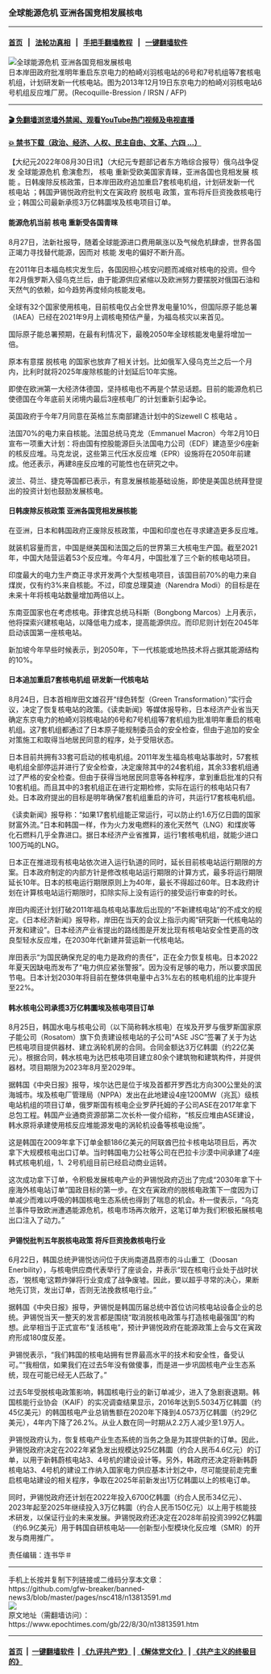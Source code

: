 ### 全球能源危机 亚洲各国竞相发展核电
------------------------

#### [首页](https://github.com/gfw-breaker/banned-news3/blob/master/README.md) &nbsp;&nbsp;|&nbsp;&nbsp; [法轮功真相](https://github.com/begood0513/basic/blob/master/README.md)  &nbsp;&nbsp;|&nbsp;&nbsp; [手把手翻墙教程](https://github.com/gfw-breaker/guides/wiki)  &nbsp;&nbsp;|&nbsp;&nbsp; [一键翻墙软件](https://github.com/gfw-breaker/nogfw/blob/master/README.md)  



<div><img alt="全球能源危机 亚洲各国竞相发展核电" class="attachment-djy_600_400 size-djy_600_400 wp-post-image" src="https://i.epochtimes.com/assets/uploads/2022/08/id13813592-000_Hkg9297147-600x400.jpg"/>
<div class="caption">
 日本岸田政府批准明年重启东京电力的柏崎刈羽核电站的6号和7号机组等7套核电机组，计划研发新一代核电站。图为2013年12月19日东京电力的柏崎刈羽核电站6号机组反应堆厂房。(Recoquille-Bression / IRSN / AFP)
</div></div><hr/>

#### [ 🎬  免翻墙浏览墙外禁闻、观看YouTube热门视频及电视直播](https://github.com/gfw-breaker/HelloWorld)

#### [ 💥  禁书下载（政治、经济、人权、民主自由、文革、六四 ...）](https://github.com/gfw-breaker/books/blob/master/README.md)

<div><p>
 【大纪元2022年08月30日讯】（大纪元专题部记者东方皓综合报导）俄乌战争促发
 <ok href="https://www.epochtimes.com/gb/tag/%E5%85%A8%E7%90%83%E8%83%BD%E6%BA%90%E5%8D%B1%E6%9C%BA.html">
  全球能源危机
 </ok>
 愈演愈烈，
 <ok href="https://www.epochtimes.com/gb/tag/%E6%A0%B8%E7%94%B5.html">
  核电
 </ok>
 重新受欧美国家青睐，亚洲各国也竞相发展
 <ok href="https://www.epochtimes.com/gb/tag/%E6%A0%B8%E8%83%BD.html">
  核能
 </ok>
 。日韩废除反核政策，日本岸田政府追加重启7套核电机组，计划研发新一代
 <ok href="https://www.epochtimes.com/gb/tag/%E6%A0%B8%E7%94%B5%E7%AB%99.html">
  核电站
 </ok>
 ；韩国尹锡悦政府批判文在寅政府
 <ok href="https://www.epochtimes.com/gb/tag/%E8%84%B1%E6%A0%B8%E7%94%B5.html">
  脱核电
 </ok>
 政策，宣布将斥巨资挽救核电行业；韩国公司最新承揽3万亿韩圜埃及核电项目订单。
</p>
<h4>
 能源危机当前
 <ok href="https://www.epochtimes.com/gb/tag/%E6%A0%B8%E7%94%B5.html">
  核电
 </ok>
 重新受各国青睐
</h4>
<p>
 8月27日，法新社报导，随着全球能源进口费用飙涨以及气候危机肆虐，世界各国正竭力寻找替代能源，因而对
 <ok href="https://www.epochtimes.com/gb/tag/%E6%A0%B8%E8%83%BD.html">
  核能
 </ok>
 发电的偏好不断升高。
</p>
<p>
 在2011年日本福岛核灾发生后，各国因担心核安问题而减缩对核电的投资。但今年2月俄罗斯入侵乌克兰后，由于能源供应紧缩以及欧洲努力要摆脱对俄国石油和天然气的依赖，如今趋势再度倾向核能发电。
</p>
<p>
 全球有32个国家使用核电，目前核电仅占全世界发电量10%，但国际原子能总署（IAEA）已经在2021年9月上调核电预估产量，为福岛核灾以来首见。
</p>
<p>
 国际原子能总署预期，在最有利情况下，最晚2050年全球核能发电量将增加一倍。
</p>
<p>
 原本有意摆
 <ok href="https://www.epochtimes.com/gb/tag/%E8%84%B1%E6%A0%B8%E7%94%B5.html">
  脱核电
 </ok>
 的国家也放弃了相关计划。比如俄军入侵乌克兰之后一个月内，比利时就将2025年废除核能的计划延后10年实施。
</p>
<p>
 即使在欧洲第一大经济体德国，坚持核电也不再是个禁忌话题。目前的能源危机已使德国在今年底前关闭境内最后3座核电厂的计划重新引起争论。
</p>
<p>
 英国政府于今年7月同意在英格兰东南部建造计划中的Sizewell C
 <ok href="https://www.epochtimes.com/gb/tag/%E6%A0%B8%E7%94%B5%E7%AB%99.html">
  核电站
 </ok>
 。
</p>
<p>
 法国70%的电力来自核能。法国总统马克龙（Emmanuel Macron）今年2月10日宣布一项重大计划：将由国有控股能源巨头法国电力公司（EDF）建造至少6座新的核反应堆。马克龙说，这些第三代压水反应堆（EPR）设施将在2050年前建成。他还表示，再建8座反应堆的可能性也在研究之中。
</p>
<p>
 波兰、荷兰、捷克等国都已表示，有意发展核能基础设施，即使是美国总统拜登提出的投资计划也鼓励发展核电。
</p>
<h4>
 日韩废除反核政策 亚洲各国竞相发展核能
</h4>
<p>
 在亚洲，日本和韩国政府正废除反核政策，中国和印度也在寻求建造更多反应堆。
</p>
<p>
 就装机容量而言，中国是继美国和法国之后的世界第三大核电生产国。截至2021年，中国大陆营运着53个反应堆。今年4月，中国批准了三个新的核电站项目。
</p>
<p>
 印度最大的电力生产商正寻求开发两个大型核电项目，该国目前70%的电力来自煤炭，仅有约3%来自核能。不过，印度总理莫迪（Narendra Modi）的目标是在未来十年将核电站数量增加两倍以上。
</p>
<p>
 东南亚国家也在考虑核电。菲律宾总统马科斯（Bongbong Marcos）上月表示，他将探索兴建核电站，以降低电力成本，提高能源供应。而印尼则计划在2045年启动该国第一座核电站。
</p>
<p>
 新加坡今年早些时候表示，到2050年，下一代核能或地热技术将占据其能源结构的10%。
</p>
<h4>
 日本追加重启7套核电机组 研发新一代核电站
</h4>
<p>
 8月24日，日本首相岸田文雄召开“绿色转型（Green Transformation）”实行会议，决定了恢复核电站的政策。《读卖新闻》等媒体报导称，日本经济产业省当天确定东京电力的柏崎刈羽核电站的6号和7号机组等7套机组为批准明年重启的核电机组。这7套机组都通过了日本原子能规制委员会的安全检查，但由于追加的安全对策施工和取得当地居民同意的程序，处于受阻状态。
</p>
<p>
 日本目前共拥有33套可启动的核电机组。2011年发生福岛核电站事故时，57套核电机组全部停运并进行了安全检查，决定废除其中的24套机组，其余33套机组通过了严格的安全检查。但由于获得当地居民同意等各种程序，拿到重启批准的只有10套机组。而且其中的3套机组正在进行定期检修，实际在运行的核电站只有7处。日本政府提出的目标是明年确保7套机组重启的许可，共运行17套核电机组。
</p>
<p>
 《读卖新闻》报导称：“如果17套机组能正常运行，可以防止约1.6万亿日圆的国家财富外流。”日本和韩国一样，作为火力发电燃料的液化天然气（LNG）和煤炭等化石燃料几乎全靠进口。据日本经济产业省推算，运行1套核电机组，就能少进口100万吨的LNG。
</p>
<p>
 日本正在推进现有核电站依次进入运行轨道的同时，延长目前核电站运行期限的方案。日本政府制定的内部方针是修改核电站运行期限的计算方式，最多将运行期限延长10年。日本的核电运行期限原则上为40年，最长不得超过60年。日本政府计划在计算核电站运行期限时，扣除实际上没有运行的接受运行审查的时长。
</p>
<p>
 岸田内阁还计划打破2011年福岛核电站事故后出现的“不新建核电站”的不成文的规定。《日本经济新闻》报导称，岸田在当天的会议上指示内阁“研究新一代核电站的开发和建设”。日本经济产业省提出的路线图是开发比现有核电站安全性更高的改良型轻水反应堆，在2030年代新建并营运新一代核电站。
</p>
<p>
 岸田表示“为国民确保充足的电力是政府的责任”，正在全力恢复核电。日本2022年夏天因缺电而发布了“电力供应紧张警报”。因为没有足够的电力，所以要求国民节电。日本计划2030年将目前在整体供电量中占3%左右的核电机组的比率提升至22%。
</p>
<h4>
 韩水核电公司承揽3万亿韩圜埃及核电项目订单
</h4>
<p>
 8月25日，韩国水电与核电公司（以下简称韩水核电）在埃及开罗与俄罗斯国家原子能公司（Rosatom）旗下负责建设核电站的子公司“ASE JSC”签署了关于为达巴核电项目提供器材、建立涡轮机房的合同。合同金额达3万亿韩圜（约22亿美元）。根据合同，韩水核电为达巴核电项目建立80余个建筑物和建筑构件，并提供器材。项目期限为2023年8月至2029年。
</p>
<p>
 据韩国《中央日报》报导，埃尔达巴是位于埃及首都开罗西北方向300公里处的滨海城市。埃及核电厂管理局（NPPA）发出在此地建设4座1200MW（兆瓦）级核电站机组的项目订单，俄罗斯国有核电企业罗萨托姆的子公司ASE在2017年拿下总包工程。韩国产业通商资源部第二次长朴一俊介绍称，“核反应堆由ASE建设，韩水原将承建使用核反应堆能源发电的涡轮机设备等核电设施”。
</p>
<p>
 这是韩国在2009年拿下订单金额186亿美元的阿联酋巴拉卡核电站项目后，再次拿下大规模核电出口订单。当时韩国电力公社等公司在巴拉卡沙漠中间承建了4座韩式核电机组，1、2号机组目前已经启动商业运转。
</p>
<p>
 这次成功拿下订单，令积极发展核电产业的尹锡悦政府迈出了完成“2030年拿下十座海外核电站订单”国政目标的第一步。在文在寅政府的脱核电政策下一度因为订单减少而难以呼吸的韩国核电生态系统也得到了喘息的机会。朴一俊表示，“乌克兰事件导致欧洲遭遇能源危机，核电市场再次敞开，这笔订单为我们积极拓展核电出口注入了动力。”
</p>
<h4>
 尹锡悦批判五年脱核电政策 将斥巨资挽救核电行业
</h4>
<p>
 6月22日，韩国总统尹锡悦访问位于庆尚南道昌原市的斗山重工（Doosan Enerbility），与核电供应商代表举行了座谈会，并表示“现在核电行业处于战时状态，‘脱核电’这颗炸弹将行业变成了战争废墟。因此，要以超乎寻常的决心，果断地先订货，发出订单，否则无法挽救核电行业。”
</p>
<p>
 据韩国《中央日报》报导，尹锡悦是韩国历届总统中首位访问核电站设备企业的总统。尹锡悦当天一整天的发言都是围绕“取消脱核电政策与打造核电最强国”的构想。此举相当于正式宣布“复活核电”，预计尹锡悦政府在能源政策上会与文在寅政府形成180度反差。
</p>
<p>
 尹锡悦表示，“我们韩国的核电站拥有世界最高水平的技术和安全性，备受认可。”“我相信，如果我们在过去5年没有做傻事，而是进一步巩固核电产业生态系统，现在可能已经无人匹敌了。”
</p>
<p>
 过去5年受脱核电政策影响，韩国核电行业的新订单减少，进入了急剧衰退期。韩国核能行业协会（KAIF）的实况调查结果显示，2016年达到5.5034万亿韩圜（约45亿美元）的韩国核电产业总销售额在2020年下降到4.0573万亿韩圜（约29亿美元），4年内下降了26.2%。从业人数在同一时期从2.2万人减少至1.9万人。
</p>
<p>
 尹锡悦政府认为，恢复核电产业生态系统的当务之急是为其提供新的订单。因此，尹锡悦政府决定在2022年紧急发出规模达925亿韩圜（约合人民币4.6亿元）的订单，以用于新韩蔚核电站3、4号机的建设设计等。另外，韩政府还决定将新韩蔚核电站3、4号机的建设工作纳入国家电力供应基本计划之中，尽可能提前走完重启核电站建设的相关程序，争取在2025年前新发出1万亿韩圜以上的核电订单。
</p>
<p>
 同时，尹锡悦政府还计划在2022年投入6700亿韩圜（约合人民币34亿元）、2023年起至2025年继续投入3万亿韩圜（约合人民币150亿元）以上用于核能技术研发，以保证行业的未来发展。尹锡悦政府还决定在2028年前投资3992亿韩圜（约6.9亿美元）用于韩国自研核电站——创新型小型模块化反应堆（SMR）的开发与商用推广。
</p>
<p>
 责任编辑：连书华＃
</p>
</div>
<hr/>
手机上长按并复制下列链接或二维码分享本文章：<br/>
https://github.com/gfw-breaker/banned-news3/blob/master/pages/nsc418/n13813591.md <br/>
<a href='https://github.com/gfw-breaker/banned-news3/blob/master/pages/nsc418/n13813591.md'><img src='https://github.com/gfw-breaker/banned-news3/blob/master/pages/nsc418/n13813591.md.png'/></a> <br/>
原文地址（需翻墙访问）：https://www.epochtimes.com/gb/22/8/30/n13813591.htm


------------------------
#### [首页](https://github.com/gfw-breaker/banned-news3/blob/master/README.md) &nbsp;|&nbsp; [一键翻墙软件](https://github.com/gfw-breaker/nogfw/blob/master/README.md) &nbsp;| [《九评共产党》](https://github.com/gfw-breaker/9ping.md/blob/master/README.md#九评之一评共产党是什么) | [《解体党文化》](https://github.com/gfw-breaker/jtdwh.md/blob/master/README.md) | [《共产主义的终极目的》](https://github.com/gfw-breaker/gczydzjmd.md/blob/master/README.md)


<img src='http://gfw-breaker.win/banned-news3/pages/nsc418/n13813591.md' width='0px' height='0px'/>